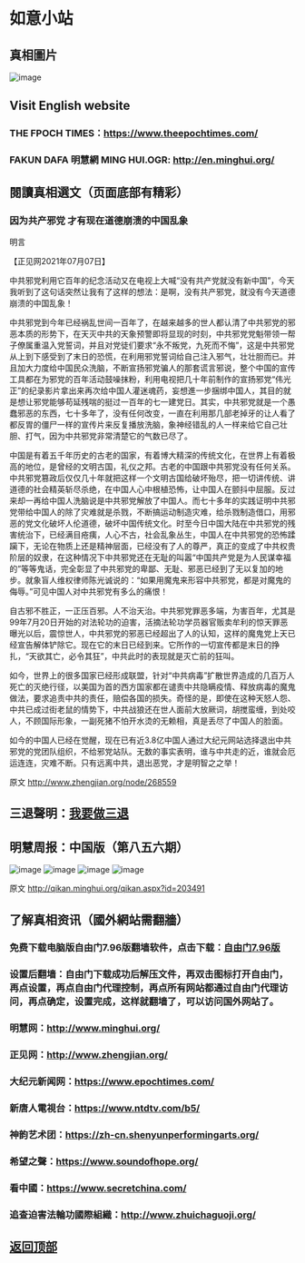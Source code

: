# 如意小站

## 真相圖片

![image](https://user-images.githubusercontent.com/79625284/124575912-6532b680-de7e-11eb-85f6-55fe1997d9f0.png)

## Visit English website

### THE FPOCH TIMES：https://www.theepochtimes.com/

### FAKUN DAFA 明慧網 MING HUI.OGR: http://en.minghui.org/

## 閱讀真相選文（页面底部有精彩）

### 因为共产邪党 才有现在道德崩溃的中国乱象

明言

【正见网2021年07月07日】

中共邪党利用它百年的纪念活动又在电视上大喊“没有共产党就没有新中国”，今天我听到了这句话突然让我有了这样的想法：是啊，没有共产邪党，就没有今天道德崩溃的中国乱象！

中共邪党到今年已经祸乱世间一百年了，在越来越多的世人都认清了中共邪党的邪恶本质的形势下，在天灭中共的天象预警即将显现的时刻，中共邪党党魁带领一帮子僚属重温入党誓词，并且对党徒们要求“永不叛党，九死而不悔”，这是中共邪党从上到下感受到了末日的恐慌，在利用邪党誓词给自己注入邪气，壮壮胆而已。并且加大力度给中国民众洗脑，不断宣扬邪党骗人的那套谎言邪说，整个中国的宣传工具都在为邪党的百年活动鼓噪抹粉，利用电视把几十年前制作的宣扬邪党“伟光正”的纪录影片拿出来再次给中国人灌迷魂药，妄想進一步捆绑中国人，其目的就是想让邪党能够苟延残喘的挺过一百年的七一建党日。其实，中共邪党就是一个愚蠢邪恶的东西，七十多年了，没有任何改变，一直在利用那几部老掉牙的让人看了都反胃的僵尸一样的宣传片来反复播放洗脑，象神经错乱的人一样来给它自己壮胆、打气，因为中共邪党非常清楚它的气数已尽了。

中国是有着五千年历史的古老的国家，有着博大精深的传统文化，在世界上有着极高的地位，是曾经的文明古国，礼仪之邦。古老的中国跟中共邪党没有任何关系。中共邪党篡政后仅仅几十年就把这样一个文明古国给破坏殆尽，把一切讲传统、讲道德的社会精英斩尽杀绝，在中国人心中根植恐怖，让中国人在颤抖中屈服。反过来却一再给中国人洗脑说是中共邪党解放了中国人。而七十多年的实践证明中共邪党带给中国人的除了灾难就是杀戮，不断搞运动制造灾难，给杀戮制造借口，用邪恶的党文化破坏人伦道德，破坏中国传统文化。时至今日中国大陆在中共邪党的残害统治下，已经满目疮痍，人心不古，社会乱象丛生，中国人在中共邪党的恐怖蹂躏下，无论在物质上还是精神层面，已经没有了人的尊严，真正的变成了中共权贵阶层的奴隶，在这种情况下中共邪党还在无耻的叫嚣“中国共产党是为人民谋幸福的”等等鬼话，完全彰显了中共邪党的卑鄙、无耻、邪恶已经到了无以复加的地步。就象盲人维权律师陈光诚说的：“如果用魔鬼来形容中共邪党，都是对魔鬼的侮辱。”可见中国人对中共邪党有多么的痛恨！

自古邪不胜正，一正压百邪。人不治天治。中共邪党罪恶多端，为害百年，尤其是99年7月20日开始的对法轮功的迫害，活摘法轮功学员器官贩卖牟利的惊天罪恶曝光以后，震惊世人，中共邪党的邪恶已经超出了人的认知，这样的魔鬼党上天已经宣告解体铲除它。现在它的末日已经到来。它所作的一切宣传都是末日的挣扎，“天欲其亡，必令其狂”，中共此时的表现就是灭亡前的狂叫。

如今，世界上的很多国家已经形成联盟，针对“中共病毒”扩散世界造成的几百万人死亡的灭绝行径，以美国为首的西方国家都在谴责中共隐瞒疫情、释放病毒的魔鬼做法，要求追责中共的责任，赔偿各国的损失。奇怪的是，即使在这种天怒人怨、中共已成过街老鼠的情势下，中共战狼还在世人面前大放厥词，胡搅蛮缠，到处咬人，不顾国际形象，一副死猪不怕开水烫的无赖相，真是丢尽了中国人的脸面。

如今的中国人已经在觉醒，现在已有近3.8亿中国人通过大纪元网站选择退出中共邪党的党团队组织，不给邪党站队。无数的事实表明，谁与中共走的近，谁就会厄运连连，灾难不断。只有远离中共，退出恶党，才是明智之之举！

原文 http://www.zhengjian.org/node/268559

## 三退聲明：[我要做三退](http://tuidang.ddns.net/)

## 明慧周报：中国版（第八五六期）

![image](https://user-images.githubusercontent.com/79625284/124355734-544b3080-dc45-11eb-8cea-343311cb52c9.png)
![image](https://user-images.githubusercontent.com/79625284/124355742-5f05c580-dc45-11eb-926e-d87ca26dd5d3.png)
![image](https://user-images.githubusercontent.com/79625284/124355750-6c22b480-dc45-11eb-84a2-657e425d0a2a.png)
![image](https://user-images.githubusercontent.com/79625284/124355773-7e045780-dc45-11eb-925f-55dfeabf028f.png)

原文 http://qikan.minghui.org/qikan.aspx?id=203491

## 了解真相资讯（國外網站需翻牆）

### 免费下载电脑版自由门7.96版翻墙软件，点击下载：[自由门7.96版](https://github.com/pinhe91/tuiguang/files/6643781/fg796r.zip)

### 设置后翻墙：自由门下载成功后解压文件，再双击图标打开自由门，再点设置，再点自由门代理控制，再点所有网站都通过自由门代理访问，再点确定，设置完成，这样就翻墙了，可以访问国外网站了。

### 明慧网：http://www.minghui.org/

### 正见网：http://www.zhengjian.org/

### 大纪元新闻网：https://www.epochtimes.com/

### 新唐人電視台：https://www.ntdtv.com/b5/

### 神韵艺术团：https://zh-cn.shenyunperformingarts.org/

### 希望之聲：https://www.soundofhope.org/

### 看中國：https://www.secretchina.com/

### 追查迫害法輪功國際組織：http://www.zhuichaguoji.org/

## [返回顶部](https://git.io/Js3EY)
